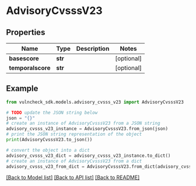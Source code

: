 # AdvisoryCvsssV23


## Properties

Name | Type | Description | Notes
------------ | ------------- | ------------- | -------------
**basescore** | **str** |  | [optional] 
**temporalscore** | **str** |  | [optional] 

## Example

```python
from vulncheck_sdk.models.advisory_cvsss_v23 import AdvisoryCvsssV23

# TODO update the JSON string below
json = "{}"
# create an instance of AdvisoryCvsssV23 from a JSON string
advisory_cvsss_v23_instance = AdvisoryCvsssV23.from_json(json)
# print the JSON string representation of the object
print(AdvisoryCvsssV23.to_json())

# convert the object into a dict
advisory_cvsss_v23_dict = advisory_cvsss_v23_instance.to_dict()
# create an instance of AdvisoryCvsssV23 from a dict
advisory_cvsss_v23_from_dict = AdvisoryCvsssV23.from_dict(advisory_cvsss_v23_dict)
```
[[Back to Model list]](../README.md#documentation-for-models) [[Back to API list]](../README.md#documentation-for-api-endpoints) [[Back to README]](../README.md)


